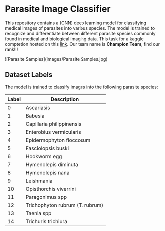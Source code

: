# Parasite Image Classifier

This repository contains a (CNN) deep learning model for classifying medical images of parasites into various species. The model is trained to recognize and differentiate between different parasite species commonly found in medical and biological imaging data. This task for a kaggle comptetion hosted on this [link](https://www.kaggle.com/competitions/ieee-mansb-victoris-2-final-competition). Our team name is **Champion Team**, find our rank!!!

![Parasite Samples](images/Parasite Samples.jpg)

## Dataset Labels

The model is trained to classify images into the following parasite species:

<center>

| Label     | Description                                      |
|-----------|--------------------------------------------------|
| 0         | Ascariasis                                       |
| 1         | Babesia                                          |
| 2         | Capillaria philippinensis                        |
| 3         | Enterobius vermicularis                          |
| 4         | Epidermophyton floccosum                         |
| 5         | Fasciolopsis buski                              |
| 6         | Hookworm egg                                     |
| 7         | Hymenolepis diminuta                            |
| 8         | Hymenolepis nana                                |
| 9         | Leishmania                                       |
| 10        | Opisthorchis viverrini                          |
| 11        | Paragonimus spp                                 |
| 12        | Trichophyton rubrum (T. rubrum)                 |
| 13        | Taenia spp                                      |
| 14        | Trichuris trichiura                            |

</center>
